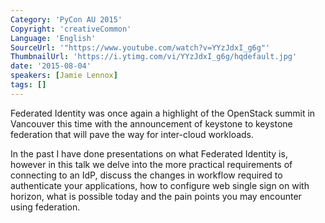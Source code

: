 ```yaml
---
Category: 'PyCon AU 2015'
Copyright: 'creativeCommon'
Language: 'English'
SourceUrl: '"https://www.youtube.com/watch?v=YYzJdxI_g6g"'
ThumbnailUrl: 'https://i.ytimg.com/vi/YYzJdxI_g6g/hqdefault.jpg'
date: '2015-08-04'
speakers: [Jamie Lennox]
tags: []
---
```

Federated Identity was once again a highlight of the OpenStack summit in Vancouver this time with the announcement of keystone to keystone federation that will pave the  way for inter-cloud workloads. 

In the past I have done presentations on what Federated Identity is, however in this talk we delve into the more practical requirements of connecting to an IdP, discuss the changes in workflow required to authenticate your applications, how to configure web single sign on with horizon, what is possible today and the pain points you may encounter using federation.